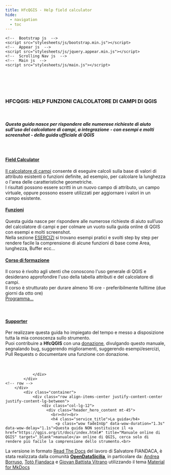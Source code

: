 ```yaml
---
title: HfcQGIS - Help field calculator
hide:
  - navigation
  - toc
---
```

<style>
.md-typeset .md-content__button {display: none!important; }
.md-footer__inner {   display: none!important; }
.md-typeset h1, .md-typeset h2 {   display: none!important; }
.md-typeset h5 {text-transform: none!important; color: #212529!important;}
.md-typeset h3 { font-weight: bold!important; color: #212529!important;}
</style
  <header>
    <!--  Jquery js  -->
    <script src="stylesheets/js/jquery-1.12.4.min.js"></script>
    <!--  Bootstrap js  -->
    <script src="stylesheets/js/bootstrap.min.js"></script>
    <!--  Appear js  -->
    <script src="stylesheets/js/jquery.appear.min.js"></script>
    <!--  Scrolling Nav js  -->
    <!--  Main js  -->
    <script src="stylesheets/js/main.js"></script>
  <!-- css home  -->
<link rel="stylesheet" href="stylesheets/hfc_home.css">   
<!-- Masthead-->
        <header class="masthead">
            <div class="container">
          </div>
          </header>

<body>
     <br>
        <section class="page-section" id="services">
              <div class="container">
                <div class="text-center">
                <h3 class="main_title">HFCQGIS: HELP FUNZIONI CALCOLATORE DI CAMPI DI QGIS</h3><br>
  <h5 class="sub_title">Questa guida nasce per rispondere alle numerose richieste di aiuto sull’uso del calcolatore di campi, a integrazione - con esempi e molti screenshot - della guida ufficiale di QGIS</h5> <br>
         <!--        <a class="btn btn-primary btn-xl text-uppercase" href="{{ page.next_page.url | url }}" title="{{ page.next_page.title | striptags }}" class="md-button md-button--primary">Consulta la guida </a>
          <a class="btn btn-primary btn-xl text-uppercase" href="{{ config.repo_url }}" title="{{ lang.t('source.link.title') }}" class="md-button"> GitHub  </a> -->
		  
<!--  SERVICES PART START  -->
<!--  <section id="services" class="services_area  pt-115 pb-120"> -->
 <section id="services pt-115 pb-120"> 
        <div class="container ">
            <div class="row justify-content-center">
                <div class="col-lg-6">
                    <div class="section_title text-center pb-30">
           <!-- <h3 class="main_title">HFCQGIS: HELP FUNZIONI CALCOLATORE DI CAMPI DI QGIS</h3><br>
                        <h5 class="sub_title">Questa guida nasce per rispondere alle numerose richieste di aiuto sull’uso del calcolatore di campi, a integrazione - con esempi e molti screenshot - della guida ufficiale di QGIS</h5> -->   
                </div>
            </div>
<!-- row -->
            <div class="row">
                <div class="col-lg-3 col-sm-6">
                    <div class="single_service mt-30 wow fadeInUpBig" data-wow-duration="1.3s" data-wow-delay="0.2s">
                        <div class="service_icon">
                            <i class="lni lni-calculator"></i>
                        </div>
                        <div class="service_content">
                            <h4 class="service_title"><a href="https://hfcqgis-md.readthedocs.io/it/latest/calcolatore_campi/field_calc/" title="Il calcolatore di campi" target="_parent">Field Calculator</a></h4>
                            <p><a href="https://hfcqgis-md.readthedocs.io/it/latest/calcolatore_campi/field_calc/" title="Il calcolatore di campi" target="_parent">Il calcolatore di campi</a> consente di eseguire calcoli sulla base di valori di attributo esistenti o funzioni definite, ad esempio, per calcolare la lunghezza o l'area delle caratteristiche geometriche.<br>
                            I risultati possono essere scritti in un nuovo campo di attributo, un campo virtuale, oppure possono essere utilizzati per aggiornare i valori in un campo esistente.</p>
                        </div>
                    </div> 
	<!-- single service -->
                </div>
                <div class="col-lg-3 col-sm-6">
                    <div class="single_service mt-30 wow fadeInUpBig" data-wow-duration="1.3s" data-wow-delay="0.5s">
                        <div class="service_icon">
                            <i class="lni lni-ruler-pencil"></i>
                        </div>
                        <div class="service_content">
                            <h4 class="service_title"><a href="https://hfcqgis-md.readthedocs.io/it/latest/gr_funzioni/elenco_funzioni/" title="Elenco funzioni QGIS" target="_parent">Funzioni</a></h4>
                            <p>Questa guida nasce per rispondere alle numerose richieste di aiuto sull&rsquo;uso del calcolatore di campi e per colmare un vuoto sulla guida online di QGIS con esempi e molti screenshot.<br>
                            Nella sezione <a href="https://hfcqgis-md.readthedocs.io/it/latest/esempi/lista_esempi/" title="USO DELLE FUNZIONI" target="_parent">ESERCIZI</a> si trovano esempi pratici e svolti step by step per rendere facile la comprensione di alcune funzioni di base come Area, lunghezza, Buffer ecc...</p>
                        </div>
                    </div>
	<!-- single service -->
                </div>
                <div class="col-lg-3 col-sm-6">
                    <div class="single_service mt-30 wow fadeInUpBig" data-wow-duration="1.3s" data-wow-delay="0.8s">
                        <div class="service_icon">
                            <i class="lni lni-euro"></i>
                        </div>
                        <div class="service_content">
                            <h4 class="service_title"><a href="https://hfcqgis-md.readthedocs.io/it/latest/corso_formazione/corso_di_formazione/" title="Corso di formazione (Novità)" target="_parent">Corso di formazione</a></h4>
                          <p>Il corso è rivolto agli utenti che conoscono l'uso generale di QGIS e desiderano approfondire l'uso della tabella attributi e del calcolatore di campi.<br>
                              Il corso è strutturato per durare almeno 16 ore - preferibilmente fulltime (due giorni da otto ore)<br>
                            <a href="https://hfcqgis-md.readthedocs.io/it/latest/corso_formazione/corso_di_formazione/" title="Corso di formazione | Programma" target="_blank">Programma...</a> <br>&nbsp;&nbsp;&nbsp;&nbsp;&nbsp;&nbsp;&nbsp;&nbsp;&nbsp;&nbsp;<br>&nbsp;&nbsp;&nbsp;&nbsp;&nbsp;&nbsp;&nbsp;&nbsp;</p>
                        </div>
                    </div> 
	<!-- single service -->
                </div>
                <div class="col-lg-3 col-sm-6">
                    <div class="single_service mt-30 wow fadeInUpBig" data-wow-duration="1.3s" data-wow-delay="0.2s">
                        <div class="service_icon">
                           <i class="lni lni-users"></i>
                        </div>
                      <div class="service_content">
                        <h4 class="service_title"><a href="https://hfcqgis-md.readthedocs.io/it/latest/contributing/" title="Supporter" target="_parent">Supporter </a></h4>
                          <p>Per realizzare questa guida ho impiegato del tempo e messo a disposizione tutta la mia conoscenza sullo strumento.<br>	  
						  Puoi contribuire a&nbsp;<strong>HfcQGIS</strong> con una <a href="https://hfcqgis-md.readthedocs.io/it/latest/contributing/#donazione" target="_blank">donazione</a>, divulgando questo manuale, segnalando bug, suggerendo miglioramenti, suggerendo esempi/esercizi, Pull Requests o documentare una funzione con donazione.<br>&nbsp;&nbsp;<br>&nbsp;&nbsp;</p>
                      </div>
                    </div> 
       <!-- single service -->
                </div>

                </div>
            </div>
	<!-- row -->
        </div>
		    <div class="container">
                <div class="row align-items-center justify-content-center justify-content-lg-between">
                    <div class="col-lg-12">
                      <div class="header_hero_content mt-45"> 
                        <br><hr><br>
                        <h4 class="service_title">La guida</h4>
                          <p class="wow fadeInUp" data-wow-duration="1.3s" data-wow-delay="1.1s">Questa guida NON sostituisce il <a href="https://qgis.org/it/docs/index.html#" title="Manuale online di QGIS" target="_blank">manuale</a> online di QGIS, cerca solo di rendere più facile la comprensione dello strumento.<br>
La versione in formato <a href="https://docs.readthedocs.io/en/latest/index.html" title="Read The Docs" target="_blank">Read The Docs</a> del lavoro di Salvatore FIANDACA, è stata realizzata dalla comunità <a href="https://hfcqgis-md.readthedocs.io/it/latest/ods/" title="OpenDataSicilia"><strong>OpenDataSicilia</strong></a>, in particolare da: <a href="https://twitter.com/aborruso" title="Andrea Borruso" target="_blank">Andrea Borruso</a>, <a href="https://twitter.com/totofiandaca" title="Totò Fiandaca" target="_blank">Totò Fiandaca</a> e <a href="https://twitter.com/gbvitrano" title="Giovan Battista Vitrano" target="_blank">Giovan Battista Vitrano</a> utilizzando il tema <a href="https://squidfunk.github.io/mkdocs-material/" target="_blank" rel="noopener">Material for MkDocs</a></p>
                          </div> 
                  </div>
</body>